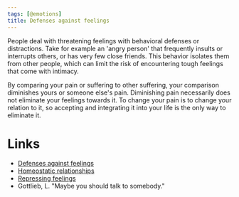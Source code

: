 ```yaml
---
tags: [@emotions]
title: Defenses against feelings
---
```


People deal with threatening feelings with behavioral defenses or distractions.
Take for example an 'angry person' that frequently insults or interrupts others, or has very few close friends. This behavior isolates them from other people, which can limit the risk of encountering tough feelings that come with intimacy.

By comparing your pain or suffering to other suffering, your comparison diminishes yours or someone else's pain. Diminishing pain necessarily does not eliminate your feelings towards it. To change your pain is to change your relation to it, so accepting and integrating it into your life is the only way to eliminate it.

# Links
- [Defenses against feelings](20200511200540.md)
- [Homeostatic relationships](20200511201739.md)
- [Repressing feelings](202003262112.md)
- Gottlieb, L. "Maybe you should talk to somebody."
